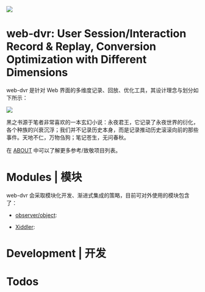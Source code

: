 ![](https://user-images.githubusercontent.com/5803001/41983135-c739a5d6-7a5f-11e8-86b8-2c8192a536b8.png)

# web-dvr: User Session/Interaction Record & Replay, Conversion Optimization with Different Dimensions

web-dvr 是针对 Web 界面的多维度记录、回放、优化工具，其设计理念与划分如下所示：

![](https://user-images.githubusercontent.com/5803001/47262519-e2763b80-d51c-11e8-9e00-cadb490ba486.png)

黑之书源于笔者非常喜欢的一本玄幻小说：永夜君王，它记录了永夜世界的衍化，各个种族的兴衰沉浮；我们并不记录历史本身，而是记录推动历史滚滚向前的那些事件。天地不仁，万物刍狗；笔记苍生，无问春秋。

在 [ABOUT](./ABOUT.md) 中可以了解更多参考/致敬项目列表。

# Modules | 模块

web-dvr 会采取模块化开发、渐进式集成的策略，目前可对外使用的模块包含了：

- [observer/object](./observer):

- [Xiddler](./tools/Xiddler):

# Development | 开发

# Todos
